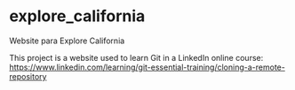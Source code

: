 # explore_california
Website para Explore California

This project is a website used to learn Git in a LinkedIn online course: 
https://www.linkedin.com/learning/git-essential-training/cloning-a-remote-repository

